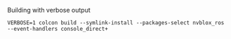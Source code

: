 
Building with verbose output
```
VERBOSE=1 colcon build --symlink-install --packages-select nvblox_ros --event-handlers console_direct+ 
```